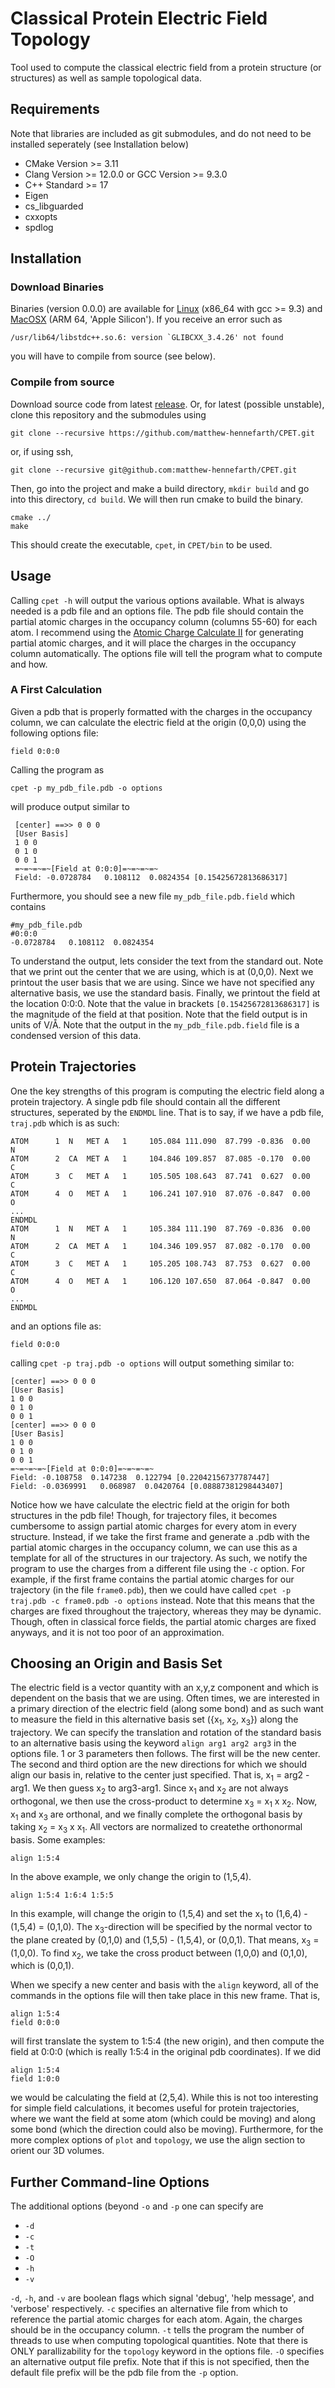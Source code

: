 # Classical Protein Electric Field Topology
Tool used to compute the classical electric field from a protein structure (or structures) as well as sample topological data.

## Requirements
Note that libraries are included as git submodules, and do not need to be installed seperately (see Installation below)
- CMake Version >= 3.11
- Clang Version >= 12.0.0 or GCC Version >= 9.3.0
- C++ Standard >= 17
- Eigen
- cs_libguarded
- cxxopts
- spdlog

## Installation
### Download Binaries
Binaries (version 0.0.0) are available for [Linux](https://github.com/matthew-hennefarth/CPET/releases/download/v0.0.0/cpet_Linux-x86_64) (x86_64 with gcc >= 9.3) and [MacOSX](https://github.com/matthew-hennefarth/CPET/releases/download/v0.0.0/cpet_MacOSX-ARM64) (ARM 64, 'Apple Silicon'). If you receive an error such as 

    /usr/lib64/libstdc++.so.6: version `GLIBCXX_3.4.26' not found

you will have to compile from source (see below).

### Compile from source
Download source code from latest [release](https://github.com/matthew-hennefarth/CPET/releases/download/v0.0.0/Full-CPET-Source.tar). Or, for latest (possible unstable), clone this repository and the submodules using

    git clone --recursive https://github.com/matthew-hennefarth/CPET.git
             
or, if using ssh,

    git clone --recursive git@github.com:matthew-hennefarth/CPET.git
     
Then, go into the project and make a build directory, `mkdir build` and go into this directory, `cd build`. We will then run cmake to build the binary.

    cmake ../
    make

This should create the executable, `cpet`, in `CPET/bin` to be used.

## Usage
Calling `cpet -h` will output the various options available. What is always needed is a pdb file and an options file. The pdb file should contain the partial atomic charges in the occupancy column (columns 55-60) for each atom. I recommend using the [Atomic Charge Calculate II](https://acc2.ncbr.muni.cz/) for generating partial atomic charges, and it will place the charges in the occupancy column automatically. The options file will tell the program what to compute and how.

### A First Calculation
Given a pdb that is properly formatted with the charges in the occupancy column, we can calculate the electric field at the origin (0,0,0) using the following options file:

    field 0:0:0
    
Calling the program as 

    cpet -p my_pdb_file.pdb -o options
   
 will produce output similar to
 
     [center] ==>> 0 0 0
     [User Basis]
     1 0 0
     0 1 0
     0 0 1
     =~=~=~=~[Field at 0:0:0]=~=~=~=~
     Field: -0.0728784   0.108112  0.0824354 [0.15425672813686317]
     
Furthermore, you should see a new file `my_pdb_file.pdb.field` which contains

    #my_pdb_file.pdb
    #0:0:0
    -0.0728784   0.108112  0.0824354

To understand the output, lets consider the text from the standard out. Note that we print out the center that we are using, which is at (0,0,0). Next we printout the user basis that we are using. Since we have not specified any alternative basis, we use the standard basis. Finally, we printout the field at the location 0:0:0. Note that the value in brackets `[0.15425672813686317]` is the magnitude of the field at that position. Note that the field output is in units of V/Å. Note that the output in the `my_pdb_file.pdb.field` file is a condensed version of this data.

## Protein Trajectories
One the key strengths of this program is computing the electric field along a protein trajectory. A single pdb file should contain all the different structures, seperated by the `ENDMDL` line. That is to say, if we have a pdb file, `traj.pdb` which is as such:

    ATOM      1  N   MET A   1     105.084 111.090  87.799 -0.836  0.00           N
    ATOM      2  CA  MET A   1     104.846 109.857  87.085 -0.170  0.00           C
    ATOM      3  C   MET A   1     105.505 108.643  87.741  0.627  0.00           C
    ATOM      4  O   MET A   1     106.241 107.910  87.076 -0.847  0.00           O
    ...
    ENDMDL
    ATOM      1  N   MET A   1     105.384 111.190  87.769 -0.836  0.00           N
    ATOM      2  CA  MET A   1     104.346 109.957  87.082 -0.170  0.00           C
    ATOM      3  C   MET A   1     105.205 108.743  87.753  0.627  0.00           C
    ATOM      4  O   MET A   1     106.120 107.650  87.064 -0.847  0.00           O
    ...
    ENDMDL

and an options file as:

    field 0:0:0

calling `cpet -p traj.pdb -o options` will output something similar to:

    [center] ==>> 0 0 0
    [User Basis]
    1 0 0
    0 1 0
    0 0 1
    [center] ==>> 0 0 0
    [User Basis]
    1 0 0
    0 1 0
    0 0 1
    =~=~=~=~[Field at 0:0:0]=~=~=~=~
    Field: -0.108758  0.147238  0.122794 [0.22042156737787447]
    Field: -0.0369991   0.068987  0.0420764 [0.08887381298443407]

Notice how we have calculate the electric field at the origin for both structures in the pdb file! Though, for trajectory files, it becomes cumbersome to assign partial atomic charges for every atom in every structure. Instead, if we take the first frame and generate a .pdb with the partial atomic charges in the occupancy column, we can use this as a template for all of the structures in our trajectory. As such, we notify the program to use the charges from a different file using the `-c` option. For example, if the first frame contains the partial atomic charges for our trajectory (in the file `frame0.pdb`), then we could have called `cpet -p traj.pdb -c frame0.pdb -o options` instead. Note that this means that the charges are fixed throughout the trajectory, whereas they may be dynamic. Though, often in classical force fields, the partial atomic charges are fixed anyways, and it is not too poor of an approximation.

## Choosing an Origin and Basis Set
The electric field is a vector quantity with an x,y,z component and which is dependent on the basis that we are using. Often times, we are interested in a primary direction of the electric field (along some bond) and as such want to measure the field in this alternative basis set ({x<sub>1</sub>, x<sub>2</sub>, x<sub>3</sub>}) along the trajectory. We can specify the translation and rotation of the standard basis to an alternative basis using the keyword `align arg1 arg2 arg3` in the options file. 1 or 3 parameters then follows. The first will be the new center. The second and third option are the new directions for which we should align our basis in, relative to the center just specified. That is, x<sub>1</sub> = arg2 - arg1. We then guess x<sub>2</sub> to arg3-arg1. Since x<sub>1</sub> and x<sub>2</sub> are not always orthogonal, we then use the cross-product to determine x<sub>3</sub> = x<sub>1</sub> x x<sub>2</sub>. Now, x<sub>1</sub> and x<sub>3</sub> are orthonal, and we finally complete the orthogonal basis by taking x<sub>2</sub> = x<sub>3</sub> x x<sub>1</sub>. All vectors are normalized to createthe orthonormal basis. Some examples:

    align 1:5:4
   
In the above example, we only change the origin to (1,5,4).
    
    align 1:5:4 1:6:4 1:5:5   

In this example, will change the origin to (1,5,4) and set the x<sub>1</sub> to (1,6,4) - (1,5,4) = (0,1,0). The x<sub>3</sub>-direction will be specified by the normal vector to the plane created by (0,1,0) and (1,5,5) - (1,5,4), or (0,0,1). That means, x<sub>3</sub> = (1,0,0). To find x<sub>2</sub>, we take the cross product between (1,0,0) and (0,1,0), which is (0,0,1). 

When we specify a new center and basis with the `align` keyword, all of the commands in the options file will then take place in this new frame. That is, 
    
    align 1:5:4
    field 0:0:0
    
will first translate the system to 1:5:4 (the new origin), and then compute the field at 0:0:0 (which is really 1:5:4 in the original pdb coordinates). If we did
    
    align 1:5:4
    field 1:0:0
    
we would be calculating the field at (2,5,4). While this is not too interesting for simple field calculations, it becomes useful for protein trajectories, where we want the field at some atom (which could be moving) and along some bond (which the direction could also be moving). Furthermore, for the more complex options of `plot` and `topology`, we use the align section to orient our 3D volumes.

## Further Command-line Options
The additional options (beyond `-o` and `-p` one can specify are
- `-d`
- `-c` 
- `-t` 
- `-O` 
- `-h` 
- `-v`

`-d`, `-h`, and `-v` are boolean flags which signal 'debug', 'help message', and 'verbose' respectively. `-c` specifies an alternative file from which to reference the partial atomic charges for each atom. Again, the charges should be in the occupancy column. `-t` tells the program the number of threads to use when computing topological quantities. Note that there is ONLY parallizability for the `topology` keyword in the options file. `-O` specifies an alternative output file prefix. Note that if this is not specified, then the default file prefix will be the pdb file from the `-p` option.
